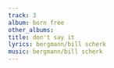 ```yaml
---
track: 3
album: born free
other_albums: 
title: don't say it
lyrics: bergmann/bill scherk
music: bergmann/bill scherk
---
```

